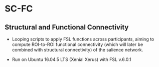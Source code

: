 # SC-FC
## Structural and Functional Connectivity

- Looping scripts to apply FSL functions across participants, aiming to compute ROI-to-ROI functional connectivity (which will later be combined with structural connectivity) of the salience network.

- Run on Ubuntu 16.04.5 LTS (Xenial Xerus) with FSL v.6.0.1
